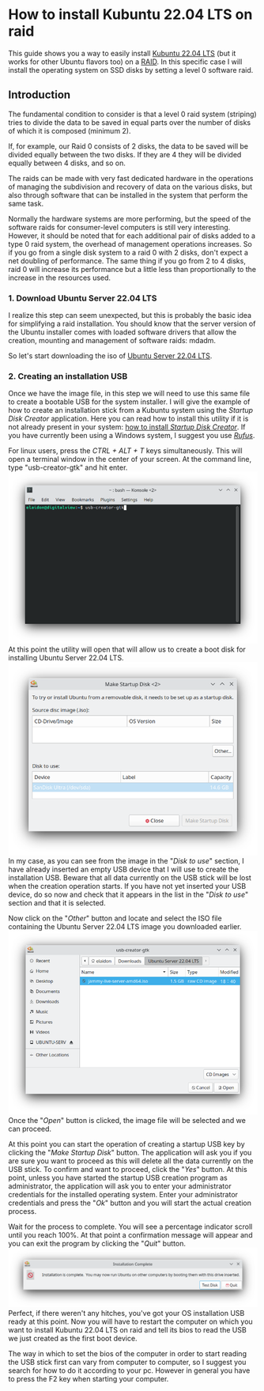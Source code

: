 # How to install Kubuntu 22.04 LTS on raid
This guide shows you a way to easily install [Kubuntu 22.04 LTS](https://kubuntu.org/getkubuntu/ "Kubuntu 22.04 LTS") (but it works for other Ubuntu flavors too) on a [RAID](https://en.wikipedia.org/wiki/RAID "RAID"). In this specific case I will install the operating system on SSD disks by setting a level 0 software raid.

## Introduction
The fundamental condition to consider is that a level 0 raid system (striping) tries to divide the data to be saved in equal parts over the number of disks of which it is composed (minimum 2).

If, for example, our Raid 0 consists of 2 disks, the data to be saved will be divided equally between the two disks. If they are 4 they will be divided equally between 4 disks, and so on.

The raids can be made with very fast dedicated hardware in the operations of managing the subdivision and recovery of data on the various disks, but also through software that can be installed in the system that perform the same task.

Normally the hardware systems are more performing, but the speed of the software raids for consumer-level computers is still very interesting. However, it should be noted that for each additional pair of disks added to a type 0 raid system, the overhead of management operations increases. So if you go from a single disk system to a raid 0 with 2 disks, don't expect a net doubling of performance. The same thing if you go from 2 to 4 disks, raid 0 will increase its performance but a little less than proportionally to the increase in the resources used.

### 1. Download Ubuntu Server 22.04 LTS
I realize this step can seem unexpected, but this is probably the basic idea for simplifying a raid installation. You should know that the server version of the Ubuntu installer comes with loaded software drivers that allow the creation, mounting and management of software raids: mdadm.

So let's start downloading the iso of [Ubuntu Server 22.04 LTS](https://cdimage.ubuntu.com/ubuntu-server/daily-live/current/jammy-live-server-amd64.iso "Ubuntu Server 22.04 LTS").

### 2. Creating an installation USB
Once we have the image file, in this step we will need to use this same file to create a bootable USB for the system installer. I will give the example of how to create an installation stick from a Kubuntu system using the *Startup Disk Creator* application. Here you can read how to install this utility if it is not already present in your system: [how to install *Startup Disk Creator*](https://www.how2shout.com/linux/create-live-bootable-usb-using-ubuntu-20-04s-startup-disk-creator/ "how to install *Startup Disk Creator*").
If you have currently been using a Windows system, I suggest you use [*Rufus*](https://rufus.ie/en/ "*Rufus*").

For linux users, press the *CTRL + ALT + T* keys simultaneously. This will open a terminal window in the center of your screen. At the command line, type "usb-creator-gtk" and hit enter.
<img src="https://raw.githubusercontent.com/lorenzostefanopiscioli/install-kubuntu-on-raid-disk/main/guide-images/ubuntu-terminal-run-usb-creator-gtk.png"></br>At this point the utility will open that will allow us to create a boot disk for installing Ubuntu Server 22.04 LTS.
<img src="https://raw.githubusercontent.com/lorenzostefanopiscioli/install-kubuntu-on-raid-disk/main/guide-images/usb-creator-gtk.png"></br>
In my case, as you can see from the image in the "*Disk to use*" section, I have already inserted an empty USB device that I will use to create the installation USB. Beware that all data currently on the USB stick will be lost when the creation operation starts.
If you have not yet inserted your USB device, do so now and check that it appears in the list in the "*Disk to use*" section and that it is selected.

Now click on the "*Other*" button and locate and select the ISO file containing the Ubuntu Server 22.04 LTS image you downloaded earlier.
<img src="https://raw.githubusercontent.com/lorenzostefanopiscioli/install-kubuntu-on-raid-disk/main/guide-images/choose-ubuntu-iso-from-disk.png"></br>
Once the "*Open*" button is clicked, the image file will be selected and we can proceed.

At this point you can start the operation of creating a startup USB key by clicking the "*Make Startup Disk*" button. The application will ask you if you are sure you want to proceed as this will delete all the data currently on the USB stick. To confirm and want to proceed, click the "*Yes*" button. At this point, unless you have started the startup USB creation program as administrator, the application will ask you to enter your administrator credentials for the installed operating system. Enter your administrator credentials and press the "*Ok*" button and you will start the actual creation process.

Wait for the process to complete. You will see a percentage indicator scroll until you reach 100%. At that point a confirmation message will appear and you can exit the program by clicking the "*Quit*" button.
<img src="https://raw.githubusercontent.com/lorenzostefanopiscioli/install-kubuntu-on-raid-disk/main/guide-images/confirm-usb-bootable-created.png"></br>
Perfect, if there weren't any hitches, you've got your OS installation USB ready at this point.
Now you will have to restart the computer on which you want to install Kubuntu 22.04 LTS on raid and tell its bios to read the USB we just created as the first boot device.

The way in which to set the bios of the computer in order to start reading the USB stick first can vary from computer to computer, so I suggest you search for how to do it according to your pc.
However in general you have to press the F2 key when starting your computer.
